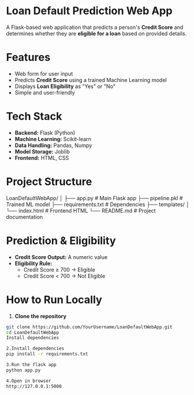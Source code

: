 # Loan Default Prediction Web App

A Flask-based web application that predicts a person's **Credit Score** and determines whether they are **eligible for a loan** based on provided details.

# Features
- Web form for user input
- Predicts **Credit Score** using a trained Machine Learning model
- Displays **Loan Eligibility** as "Yes" or "No"
- Simple and user-friendly

# Tech Stack
- **Backend:** Flask (Python)
- **Machine Learning:** Scikit-learn
- **Data Handling:** Pandas, Numpy
- **Model Storage:** Joblib
- **Frontend:** HTML, CSS

# Project Structure
LoanDefaultWebApp/
│
├── app.py # Main Flask app
├── pipeline.pkl # Trained ML model
├── requirements.txt # Dependencies
├── templates/
│ └── index.html # Frontend HTML
└── README.md # Project documentation
# Prediction & Eligibility
- **Credit Score Output:** A numeric value
- **Eligibility Rule:**  
  - Credit Score ≥ 700 → Eligible  
  - Credit Score < 700 →  Not Eligible

# How to Run Locally
1. **Clone the repository**
```bash
git clone https://github.com/YourUsername/LoanDefaultWebApp.git
cd LoanDefaultWebApp
Install dependencies

2.Install dependencies
pip install -r requirements.txt

3.Run the flask app
python app.py

4.Open in browser
http://127.0.0.1:5000


